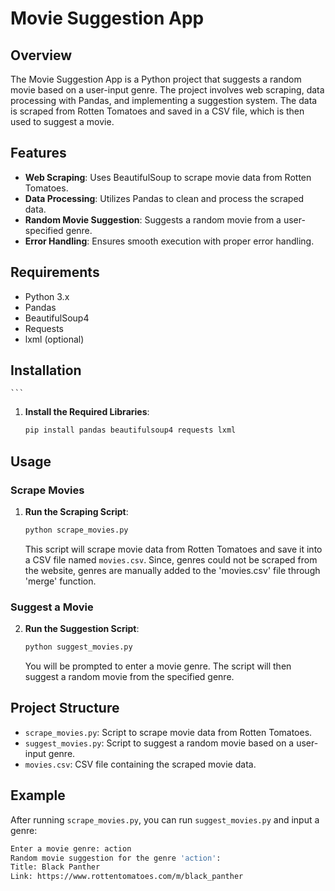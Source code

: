 # Movie Suggestion App

## Overview

The Movie Suggestion App is a Python project that suggests a random movie based on a user-input genre. The project involves web scraping, data processing with Pandas, and implementing a suggestion system. The data is scraped from Rotten Tomatoes and saved in a CSV file, which is then used to suggest a movie.

## Features

- **Web Scraping**: Uses BeautifulSoup to scrape movie data from Rotten Tomatoes.
- **Data Processing**: Utilizes Pandas to clean and process the scraped data.
- **Random Movie Suggestion**: Suggests a random movie from a user-specified genre.
- **Error Handling**: Ensures smooth execution with proper error handling.

## Requirements

- Python 3.x
- Pandas
- BeautifulSoup4
- Requests
- lxml (optional)

## Installation

    ```

1. **Install the Required Libraries**:
    ```bash
    pip install pandas beautifulsoup4 requests lxml
    ```

## Usage

### Scrape Movies

1. **Run the Scraping Script**:
    ```bash
    python scrape_movies.py
    ```

    This script will scrape movie data from Rotten Tomatoes and save it into a CSV file named `movies.csv`.
	Since, genres could not be scraped from the website, genres are manually added to the 'movies.csv' file through 'merge' function. 

### Suggest a Movie

2. **Run the Suggestion Script**:
    ```bash
    python suggest_movies.py
    ```

    You will be prompted to enter a movie genre. The script will then suggest a random movie from the specified genre.

## Project Structure

- `scrape_movies.py`: Script to scrape movie data from Rotten Tomatoes.
- `suggest_movies.py`: Script to suggest a random movie based on a user-input genre.
- `movies.csv`: CSV file containing the scraped movie data.

## Example

After running `scrape_movies.py`, you can run `suggest_movies.py` and input a genre:

```bash
Enter a movie genre: action
Random movie suggestion for the genre 'action':
Title: Black Panther
Link: https://www.rottentomatoes.com/m/black_panther